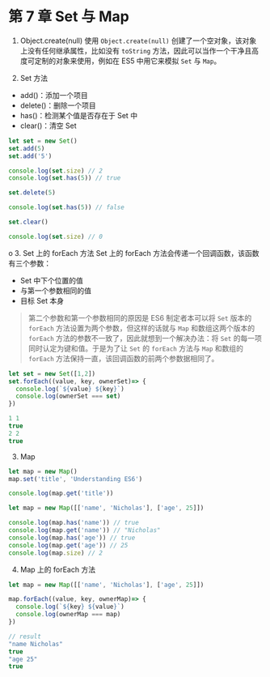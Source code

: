 # 第 7 章 Set 与 Map

1. Object.create(null)
使用 `Object.create(null)` 创建了一个空对象，该对象上没有任何继承属性，比如没有 `toString` 方法，因此可以当作一个干净且高度可定制的对象来使用，例如在 ES5 中用它来模拟 `Set` 与 `Map`。

2. Set 方法
* add()：添加一个项目
* delete()：删除一个项目
* has()：检测某个值是否存在于 Set 中
* clear()：清空 Set

```js
let set = new Set()
set.add(5)
set.add('5')

console.log(set.size) // 2
console.log(set.has(5)) // true

set.delete(5)

console.log(set.has(5)) // false

set.clear()

console.log(set.size) // 0
```
o
3. Set 上的 forEach 方法
Set 上的 forEach 方法会传递一个回调函数，该函数有三个参数：
* Set 中下个位置的值
* 与第一个参数相同的值
* 目标 Set 本身

> 第二个参数和第一个参数相同的原因是 ES6 制定者本可以将 `Set` 版本的 `forEach` 方法设置为两个参数，但这样的话就与 `Map` 和数组这两个版本的 `forEach` 方法的参数不一致了，因此就想到一个解决办法：将 `Set` 的每一项同时认定为键和值。于是为了让 `Set` 的 `forEach` 方法与 `Map` 和数组的 `forEach` 方法保持一直，该回调函数的前两个参数据相同了。

``` js
let set = new Set([1,2])
set.forEach((value, key, ownerSet)=> {
  console.log(`${value} ${key}`)
  console.log(ownerSet === set)
})

1 1
true
2 2
true
```

3. Map

``` js
let map = new Map()
map.set('title', 'Understanding ES6')

console.log(map.get('title'))
```

``` js
let map = new Map([['name', 'Nicholas'], ['age', 25]])

console.log(map.has('name')) // true
console.log(map.get('name')) // "Nicholas"
console.log(map.has('age')) // true
console.log(map.get('age')) // 25
console.log(map.size) // 2
```

4. Map 上的 forEach 方法

``` js
let map = new Map([['name', 'Nicholas'], ['age', 25]])

map.forEach((value, key, ownerMap)=> {
  console.log(`${key} ${value}`)
  console.log(ownerMap === map)
})

// result
"name Nicholas"
true
"age 25"
true
```